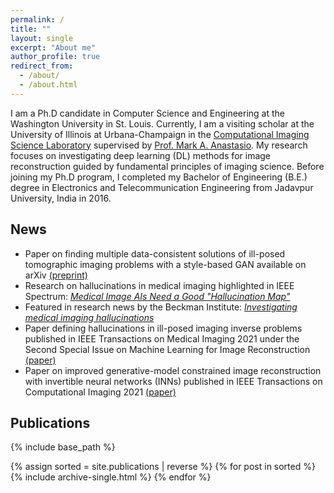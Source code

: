 ```yaml
---
permalink: /
title: ""
layout: single
excerpt: "About me"
author_profile: true
redirect_from: 
  - /about/
  - /about.html
---
```


I am a Ph.D candidate in Computer Science and Engineering at the Washington University in St. Louis. Currently, I am a visiting scholar at the University of Illinois at Urbana-Champaign in the [Computational Imaging Science Laboratory](https://anastasio.bioengineering.illinois.edu/) supervised by [Prof. Mark A. Anastasio](https://bioengineering.illinois.edu/people/maa). My research focuses on investigating deep learning (DL) methods for image reconstruction guided by fundamental principles of imaging science. Before joining my Ph.D program, I completed my Bachelor of Engineering (B.E.) degree in Electronics and Telecommunication Engineering from Jadavpur University, India in 2016. 

## News
* Paper on finding multiple data-consistent solutions of ill-posed tomographic imaging problems with a style-based GAN available on arXiv [(preprint)](http://arxiv.org/abs/2202.05311)
* Research on hallucinations in medical imaging highlighted in IEEE Spectrum: [*Medical Image AIs Need a Good "Hallucination Map"*](https://spectrum.ieee.org/ai-medical-imaging-false-structures)
* Featured in research news by the Beckman Institute: [*Investigating medical imaging hallucinations*](https://beckman.illinois.edu/about/news/article/2022/01/07/investigating-medical-imaging-hallucinations)
* Paper defining hallucinations in ill-posed imaging inverse problems published in IEEE Transactions on Medical Imaging 2021 under the Second Special Issue on Machine Learning for Image Reconstruction [(paper)](https://ieeexplore.ieee.org/document/9424044)
* Paper on improved generative-model constrained image reconstruction with invertible neural networks (INNs) published in IEEE Transactions on Computational Imaging 2021 [(paper)](https://ieeexplore.ieee.org/document/9318016)

<!---
Inspired by https://giannisdaras.github.io/
-->
## Publications
{% include base_path %}

{% assign sorted = site.publications | reverse %}
{% for post in sorted %}
  {% include archive-single.html %}
{% endfor %}



